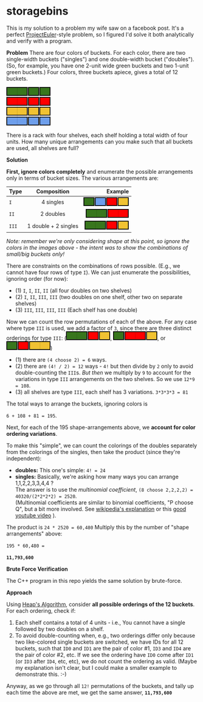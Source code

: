 # storagebins
This is my solution to a problem my wife saw on a facebook post.  It's a perfect [ProjectEuler](https://projecteuler.net/)-style problem, so I figured I'd solve it both analytically and verify with a program.

****Problem****
There are four colors of buckets.  For each color, there are two single-width buckets ("singles") and one double-width bucket ("doubles").  (So, for example, you have one 2-unit wide green buckets and two 1-unit green buckets.)  Four colors, three buckets apiece, gives a total of 12 buckets.

![alt text][Rack]

There is a rack with four shelves, each shelf holding a total width of four units.  How many unique arrangements can you make such that all buckets are used, all shelves are full?

****Solution****

**First, ignore colors completely** and enumerate the possible arrangements only in terms of bucket sizes.  The various arrangements are:

| Type      | Composition          |  Example               |
| --------- |:--------------------:| ----------------------:|
| `I`       | 4 singles            |  ![alt text][TypeI]    |
| `II`      | 2 doubles            |  ![alt text][TypeII]   |
| `III`     | 1 double + 2 singles |  ![alt text][TypeIIIa] |

*Note: remember we're only considering shape at this point, so ignore the colors in the images above - the intent was to show  the combinations of small/big buckets only!*

There are constraints on the combinations of rows possible.  (E.g., we cannot have four rows of type `I`).  We can just enumerate the possibilities, ignoring order (for now):

* (1) `I`, `I`, `II`, `II`   (all four doubles on two shelves)
* (2) `I`, `II`, `III`, `III`  (two doubles on one shelf, other two on separate shelves)
* (3) `III`, `III`, `III`, `III`  (Each shelf has one double)

Now we can count the row permutations of each of the above.  For any case where type `III` is used, we add a factor of `3`, since there are three distinct orderings for type `III`:  (![alt text][TypeIIIa],  ![alt text][TypeIIIb],  or  ![alt text][TypeIIIc])
* (1) there are `(4 choose 2) = 6` ways.
* (2) there are `(4! / 2) = 12` ways - `4!` but then divide by `2` only to avoid double-counting the `III`s.  _But then_ we multiply by `9` to account for the variations in type `III` arrangements on the two shelves.  So we use `12*9 = 108`.
* (3) all shelves are type `III`, each shelf has 3 variations.  `3*3*3*3 = 81`

The total ways to arrange the buckets, ignoring colors is 

`6 + 108 + 81 = 195`.

Next, for each of the 195 shape-arrangements above, we **account for color ordering variations**.

To make this "simple", we can count the colorings of the doubles separately from the colorings of the singles, then take the product (since they're independent):

* **doubles:**  This one's simple:  `4! = 24`
* **singles:**  Basically, we're asking how many ways you can arrange 1,1,2,2,3,3,4,4 ?  
The answer is to use the *multinomial coefficient*, `(8 choose 2,2,2,2) = 40320/(2*2*2*2) = 2520`.  
(Multinomial coefficients are similar to binomial coefficients, "P choose Q", but a bit more involved.  See [wikipedia's explanation](https://en.wikipedia.org/wiki/Multinomial_theorem#Ways_to_put_objects_into_bins) or this [good youtube video](https://www.youtube.com/watch?v=rYtzhc2snj4) ).

The product is `24 * 2520 = 60,480`
Multiply this by the number of "shape arrangements" above:

`195 * 60,480 =`

**`11,793,600`**

****Brute Force Verification****

The C++ program in this repo yields the same solution by brute-force.

**Approach**

Using [Heap's Algorithm](https://en.wikipedia.org/wiki/Heap%27s_algorithm), consider **all possible orderings of the 12 buckets**.  For each ordering, check if:

1. Each shelf contains a total of 4 units - i.e., You cannot have a single followed by two doubles on a shelf.
2. To avoid double-counting when, e.g., two orderings differ only because two like-colored single buckets are switched, we have IDs for all 12 buckets, such that `ID0` and `ID1` are the pair of color #1, `ID3` and `ID4` are the pair of color #2, etc.  If we see the ordering have `ID0` come after `ID1` (or `ID3` after `ID4`, etc, etc), we do not count the ordering as valid.  (Maybe my explanation isn't clear, but I could make a smaller example to demonstrate this.  :-)

Anyway, as we go through all `12!` permutations of the buckets, and tally up each time the above are met, we get the same answer, **`11,793,600`**

[TypeI]: https://raw.githubusercontent.com/jesseconnell/storagebins/master/images/Type_I.png "TypeI - s s s s"
[TypeII]: https://raw.githubusercontent.com/jesseconnell/storagebins/master/images/Type_II.png "TypeII - D D"
[TypeIIIa]: https://raw.githubusercontent.com/jesseconnell/storagebins/master/images/Type_IIIa.png "TypeIIIa - D s s"
[TypeIIIb]: https://raw.githubusercontent.com/jesseconnell/storagebins/master/images/Type_IIIb.png "TypeIIIb - s D s"
[TypeIIIc]: https://raw.githubusercontent.com/jesseconnell/storagebins/master/images/Type_IIIc.png "TypeIIIc - s s D"
[Rack]: https://raw.githubusercontent.com/jesseconnell/storagebins/master/images/Rack.png "Rack"
